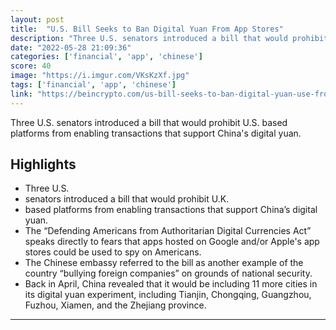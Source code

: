 ```yaml
---
layout: post
title:  "U.S. Bill Seeks to Ban Digital Yuan From App Stores"
description: "Three U.S. senators introduced a bill that would prohibit U.S. based platforms from enabling transactions that support China's digital yuan."
date: "2022-05-28 21:09:36"
categories: ['financial', 'app', 'chinese']
score: 40
image: "https://i.imgur.com/VKsKzXf.jpg"
tags: ['financial', 'app', 'chinese']
link: "https://beincrypto.com/us-bill-seeks-to-ban-digital-yuan-use-from-app-stores/"
---
```


Three U.S. senators introduced a bill that would prohibit U.S. based platforms from enabling transactions that support China's digital yuan.

## Highlights

- Three U.S.
- senators introduced a bill that would prohibit U.K.
- based platforms from enabling transactions that support China’s digital yuan.
- The “Defending Americans from Authoritarian Digital Currencies Act” speaks directly to fears that apps hosted on Google and/or Apple's app stores could be used to spy on Americans.
- The Chinese embassy referred to the bill as another example of the country “bullying foreign companies” on grounds of national security.
- Back in April, China revealed that it would be including 11 more cities in its digital yuan experiment, including Tianjin, Chongqing, Guangzhou, Fuzhou, Xiamen, and the Zhejiang province.

---
